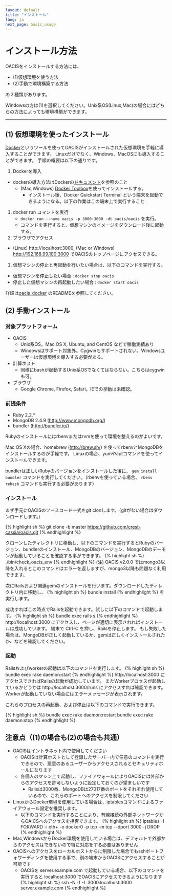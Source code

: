 ```yaml
---
layout: default
title: "インストール"
lang: ja
next_page: basic_usage
---
```


# インストール方法

OACISをインストールする方法には、

- (1)仮想環境を使う方法
- (2)手動で環境構築する方法
    
の２種類があります。

Windowsの方は(1)を選択してください。Unix系OS(Linux,Mac)の場合にはどちらの方法によっても環境構築ができます。

---

## (1) 仮想環境を使ったインストール

[Docker](https://www.docker.com/)というツールを使ってOACISがインストールされた仮想環境を手軽に導入することができます。
Linuxだけでなく、Windows、MacOSにも導入することができます。
手順の概要は以下の通りです。

1. Dockerを導入
  - dockerの導入方法はDockerの[ドキュメント](https://docs.docker.com/)を参照のこと
    - (Mac,Windows) [Docker Toolbox](https://www.docker.com/toolbox)を使ってインストールする。
        - インストール後、Docker Quickstart Terminal という端末を起動できるようになる。以下の作業はこの端末上で実行すること
1. docker run コマンドを実行
    - `docker run --name oacis -p 3000:3000 -dt oacis/oacis` を実行。
    - コマンドを実行すると、仮想マシンのイメージをダウンロード後に起動する。
1. ブラウザでアクセス
  - (Linux) http://localhost:3000, (Mac or Windows) http://192.168.99.100:3000 でOACISのトップページにアクセスできる。
1. 仮想マシンの停止と再起動を行いたい場合は、以下のコマンドを実行する。
  - 仮想マシンを停止したい場合 : `docker stop oacis`
  - 停止した仮想マシンの再起動したい場合 : `docker start oacis`

詳細は[oacis_docker](https://github.com/crest-cassia/oacis_docker) のREADMEを参照してください。

## (2) 手動インストール

### 対象プラットフォーム

- OACIS
    - Unix系OS。Mac OS X, Ubuntu, and CentOS などで稼働実績あり
    - Windowsはサポート対象外。Cygwinもサポートされない。Windowsユーザーは仮想環境を導入する必要がある。
- 計算ホスト
    - 同様にbashが起動するUnix系OSでなくてはならない。こちらはcygwinも可。
- ブラウザ
    - Google Chrome, Firefox, Safari。IEでの挙動は未確認。

### 前提条件

- Ruby 2.2.*
- MongoDB 2.4.9 (http://www.mongodb.org/)
- bundler (http://bundler.io/)

Rubyのインストールにはrbenvまたはrvmを使って環境を整えるのがよいです。

Mac OS Xの場合、homebrew (http://brew.sh/) を使ってrbenvとMongoDBをインストールするのが手軽です。
Linuxの場合、yumやaptコマンドを使ってインストールできます。

bundlerは正しいRubyのバージョンをインストールした後に、 `gem install bundler` コマンドを実行してください。（rbenvを使っている場合、 `rbenv rehash` コマンドも実行する必要があります）

### インストール

まず手元にOACISのソースコード一式をgit clonします。（gitがない場合はダウンロードします。）

{% highlight sh %}
git clone -b master https://github.com/crest-cassia/oacis.git
{% endhighlight %}

クローンしたディレクトリに移動し、以下のコマンドを実行するとRubyのバージョン、bundlerのインストール、MongoDBのバージョン、MongoDBのデーモンが起動していることを確認する事ができます。
{% highlight sh %}
./bin/check_oacis_env
{% endhighlight %}
(注) OACIS v2.0.0 ではmongo3以降を入れるとこのコマンドはエラーを返しますが、mongo3以降も問題なく利用できます。

次にRailsおよび関連gemのインストールを行います。ダウンロードしたディレクトリ内に移動し、
{% highlight sh %}
bundle install
{% endhighlight %}
を実行します。

成功すればこの時点でRailsを起動できます。試しに以下のコマンドで起動します。
{% highlight sh %}
bundle exec rails s
{% endhighlight %}
http://localhost:3000 にアクセスし、ページが適切に表示されればインストールは成功しています。
端末で Ctrl-C を押し、Railsを停止します。
もし失敗した場合は、MongoDBが正しく起動しているか、gemは正しくインストールされたか、などを確認してください。

### 起動

Railsおよびworkerの起動は以下のコマンドを実行します。
{% highlight sh %}
bundle exec rake daemon:start
{% endhighlight %}
http://localhost:3000 にアクセスできればRailsの起動が成功しています。
またWorkerプロセスが起動しているかどうかは http://localhost:3000/runs にアクセスすれば確認できます。
Workerが起動していない場合にはエラーメッセージが表示されます。

これらのプロセスの再起動、および停止は以下のコマンドで実行できます。

{% highlight sh %}
bundle exec rake daemon:restart
bundle exec rake daemon:stop
{% endhighlight %}

## 注意点（(1)の場合も(2)の場合も共通）

- OACISはイントラネット内で使用してください
  - OACISは計算ホストとして登録したサーバー内で任意のコマンドを実行できるので、悪意のあるユーザーからアクセスされるとセキュリティホールになります
  - 各個人のマシン上で起動し、ファイアウォールによりOACISには外部からのアクセスを許可しないように設定しておくのが望ましいです
    - Railsは3000番、MongoDBは27017番のポートをそれぞれ使用しているので、これらのポートへのアクセスを制限してください
- LinuxからDocker環境を使用している場合は、iptablesコマンドによるファイアウォール設定を推奨します。
  - 以下のコマンドを実行することにより、有線接続の外部ネットワークからOAICSへのアクセスを拒否できます。
{% highlight sh %}
iptables -I FORWARD -i eth+ -o docker0 -p tcp -m tcp --dport 3000 -j DROP
{% endhighlight %}
- Mac,WindowsからDocker環境を使用している場合は、デフォルトで外部からのアクセスはできないので特に対応をする必要はありません
- OACISへのアクセスをローカルホストからに制限した場合でもsshポートフォワーディングを使用する事で、別の端末からOACISにアクセスすることが可能です
  - OACISを server.example.com で起動している場合、以下のコマンドを実行すると localhost:3000 でOACISにアクセスできるようになります
{% highlight sh %}
ssh -N -f -L 3000:localhost:3000 server.example.com
{% endhighlight %}


